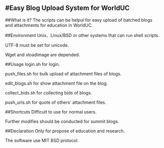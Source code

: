 #Easy Blog Upload System for WorldUC
-----------------------
##What is it?
The scripts can be helpul for easy upload of batched blogs and attachments for education in WorldUC.

##Environment
Unix、Linux/BSD or other systems that can run shell scripts.

UTF-8 must be set for unicode.

Wget and xloadimage are depended.

##Usage
login.sh for login.

push\_files.sh for bulk upload of attachment files of blogs.

edit\_blogs.sh for show attachment file on the blog.

collect\_bids.sh for collecting bids of blogs.

push\_urls.sh for quote of others' attachment files.  

##Shortcuts
Difficult to use for normal users.

Further modifies should be conducted for summit blogs.

##Declaration
Only for propose of education and research.

The software use MIT BSD protocol.


